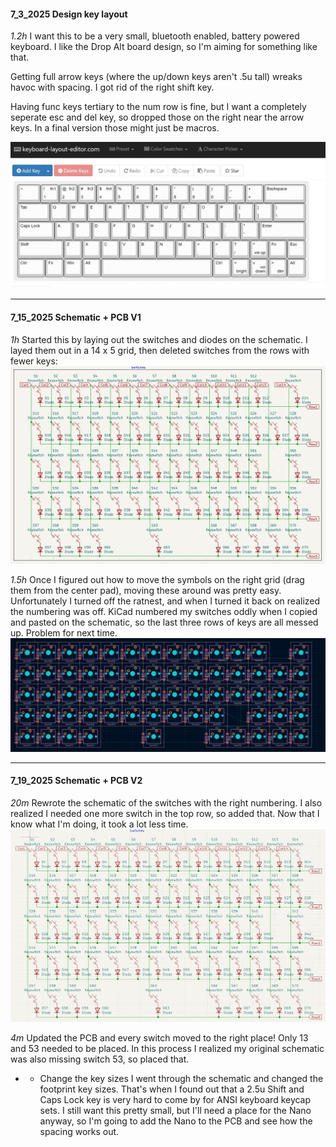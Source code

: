 #### 7_3_2025 Design key layout

*1.2h* I want this to be a very small, bluetooth enabled, battery powered keyboard. I like the Drop Alt board design, so I'm aiming for something like that.

Getting full arrow keys (where the up/down keys aren't .5u tall) wreaks havoc with spacing. I got rid of the right shift key. 

Having func keys tertiary to the num row is fine, but I want a completely seperate esc and del key, so dropped those on the right near the arrow keys. In a final version those might just be macros.

![Initial Keyboard Layout](assets/initial_layout.png)

---

#### 7_15_2025 Schematic + PCB V1

*1h* Started this by laying out the switches and diodes on the schematic. I layed them out in a 14 x 5 grid, then deleted switches from the rows with fewer keys: 
![Schematic Version 1](assets/Schematic_V1.png)

*1.5h* Once I figured out how to move the symbols on the right grid (drag them from the center pad), moving these around was pretty easy. Unfortunately I turned off the ratnest, and when I turned it back on realized the numbering was off. KiCad numbered my switches oddly when I copied and pasted on the schematic, so the last three rows of keys are all messed up. Problem for next time. ![PCB Version 1 ](assets/PCB_V1.png)

---

#### 7_19_2025 Schematic + PCB V2

*20m* Rewrote the schematic of the switches with the right numbering. I also realized I needed one more switch in the top row, so added that. Now that I know what I'm doing, it took a lot less time.
![Schematic Version 2](assets/Schematic_V2.png)

*4m* Updated the PCB and every switch moved to the right place! Only 13 and 53 needed to be placed. In this process I realized my original schematic was also missing switch 53, so placed that.

* * Change the key sizes
I went through the schematic and changed the footprint key sizes. That's when I found out that a 2.5u Shift and Caps Lock key is very hard to come by for ANSI keyboard keycap sets. I still want this pretty small, but I'll need a place for the Nano anyway, so I'm going to add the Nano to the PCB and see how the spacing works out.